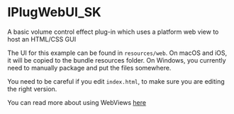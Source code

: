 # IPlugWebUI_SK
A basic volume control effect plug-in which uses a platform web view to host an HTML/CSS GUI

The UI for this example can be found in `resources/web`. On macOS and iOS, it will be copied to the bundle resources folder. On Windows, you currently need to manually package and put the files somewhere.

You need to be careful if you edit `index.html`, to make sure you are editing the right version.

You can read more about using WebViews [here](https://github.com/iPlug2/iPlug2/wiki/Using-WebViews)